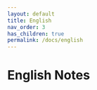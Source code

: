 ```yaml
---
layout: default
title: English
nav_order: 3
has_children: true
permalink: /docs/english
---
```


# English Notes

<!-- The Misunderstood Discipline
{: .fs-6 .fw-300 } -->

